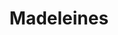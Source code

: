 ---
layout: recette
categories: [recettes]
hidden: true
lang: fr
title: Madeleines
type: sucre
pour: pour 12 madeleines
ingredients: 
  - nom: oeuf
    qte: 1
  - nom: jaune d'oeuf
    qte: 1
  - nom: sucre
    qte: 60
    unite: gr
  - nom: huile neutre
    qte: 7
    unite: gr
  - nom: miel
    qte: 5
    unite: gr
  - nom: farine
    qte: 65
    unite: gr
  - nom: levure chimique
    qte: 2
    unite: gr
  - nom: beurre
    qte: 60
    unite: gr
  - nom: arômes (vanille, citron, ...)
  - nom: zestes (orange, citron, ...)
preconditions:
  - Le beurre et les oeufs doivent être à température ambiante
  - Faire fondre le beurre
etapes:
  - label: Préparation 1/2
    details:
      - Blanchir les oeufs, les jaunes d'oeufs et le sucre
      - (Optionnel) Ajouter les arômes et les zestes
      - Ajouter l'huile et le miel
      - Mélanger au fouet
      - Ajouter la farine et la levure chimique tamisée
      - Mélanger à la spatule silicone jusqu'à incorporation
      - Ajouter le beurre fondu
      - Mélanger à la spatule silicone jusqu'à incorporation
      - Laisser la pâte 15 minutes (minimum) au réfrigérateur
  - label: Préparation 2/2
    details:
      - Mélanger la pâte à la spatule silicone afin de casser les bulles qui se sont formées
      - (Optionnel) Ajouter des fruits confits / pépites de chocolat
      - Beurrer le moule
      - Verser la pâte dans le moule (remplir chaque madeleine à trois quarts)
cuisson: 
  - Préchauffer le four à 210°C
  - Enfourner pour 5 minutes
  - Baisser le four à 180°C et ouvrir la porte du four pour que la température chute
  - Cuire pendant 3 à 6 minutes
  - Démouler légèrement en les laissant sur leur côté. Les laisser 5 minutes
  - Laisser refroidir 10 minutes sur une grille
  - Mettre dans une boite hermétique et patienter 2 heures avant la dégustation
notes:
  - La différence de température à la cuisson va aider les madeleines à bien gonfler afin d'obtenir une belle bosse
  - Bien surveiller la cuisson, ça dépendra beaucoup du four
  - Entre deux fournées, laver le moule afin qu'il soit propre et froid 
variantes:
  - label: Fourrées (confiture, pâte à tartiner)
    todo: true
  - label: Coques en chocolat
    todo: true
  - label: Orange et Chocolat
    todo: true
  - label: Fruits confits
    todo: false
  - label: Pépites de chocolat
    todo: false
---